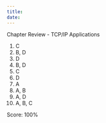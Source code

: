 ```yaml
---
title: 
date: 
---
```


Chapter Review - TCP/IP Applications

1.  C
2.  B, D
3.  D
4.  B, D
5.  C
6.  D
7.  A
8.  A, B
9.  A, D
10. A, B, C

Score: 100%

